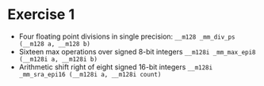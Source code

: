 # Exercise 1

* Four floating point divisions in single precision: `__m128 _mm_div_ps (__m128 a, __m128 b)`
* Sixteen max operations over signed 8-bit integers `__m128i _mm_max_epi8 (__m128i a, __m128i b)`
* Arithmetic shift right of eight signed 16-bit integers `__m128i _mm_sra_epi16 (__m128i a, __m128i count)`

